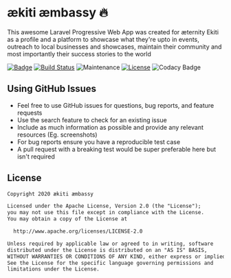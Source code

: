 # ækiti æmbassy 🔥

This awesome Laravel Progressive Web App was created for æternity Ekiti as a profile and a platform to showcase what they're upto in events, outreach to local businesses and showcases, maintain their community and most importantly their success stories to the world

[![Badge](https://img.shields.io/badge/Built%20by-Emmanuel%20Joseph%20(JET)-brightgreen.svg)](https://emmanueljet.github.io/emmanueljet)
[![Build Status](https://travis-ci.org/your/repo.svg?branch=master)](https://travis-ci.org/your/repo)
![Maintenance](https://img.shields.io/maintenance/yes/2020.svg)
[![License](https://img.shields.io/badge/License-Apache%202.0-blue.svg)](https://opensource.org/licenses/Apache-2.0)
![Codacy Badge](https://api.codacy.com/project/badge/Grade/b07fd6723d9742d4b6990bbbd688ef85)

## Using GitHub Issues

- Feel free to use GitHub issues for questions, bug reports, and feature requests
- Use the search feature to check for an existing issue
- Include as much information as possible and provide any relevant resources (Eg. screenshots)
- For bug reports ensure you have a reproducible test case
- A pull request with a breaking test would be super preferable here but isn't required

## License

```md
Copyright 2020 ækiti æmbassy

Licensed under the Apache License, Version 2.0 (the "License");
you may not use this file except in compliance with the License.
You may obtain a copy of the License at

  http://www.apache.org/licenses/LICENSE-2.0

Unless required by applicable law or agreed to in writing, software
distributed under the License is distributed on an "AS IS" BASIS,
WITHOUT WARRANTIES OR CONDITIONS OF ANY KIND, either express or implied.
See the License for the specific language governing permissions and
limitations under the License.
```